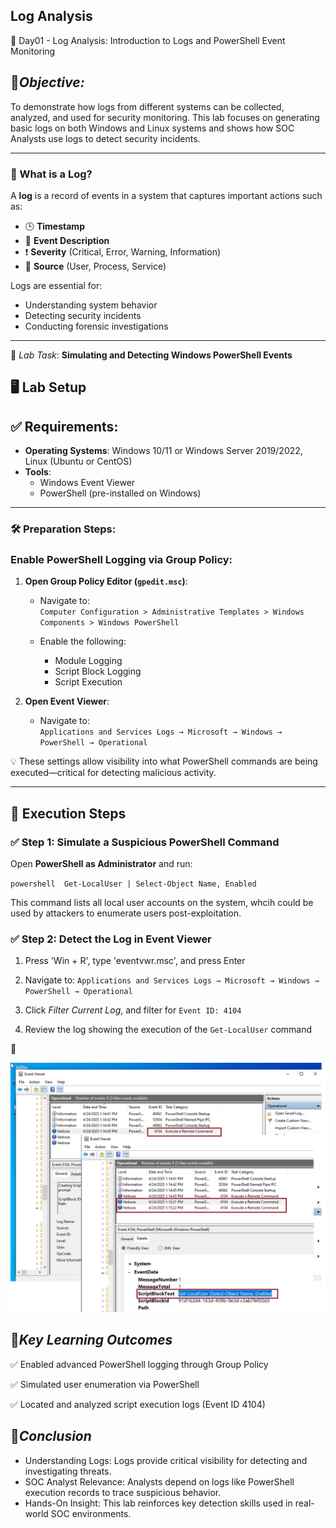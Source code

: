## Log Analysis

🧪 Day01 - Log Analysis: Introduction to Logs and PowerShell Event Monitoring

## 📌*Objective:* 

To demonstrate how logs from different systems can be collected, analyzed, and used for security monitoring. This lab focuses on generating basic logs on both Windows and Linux systems and shows how SOC Analysts use logs to detect security incidents.

---

### 📖 What is a Log?

A **log** is a record of events in a system that captures important actions such as:

- 🕒 **Timestamp**
- 📝 **Event Description**
- ❗ **Severity** (Critical, Error, Warning, Information)
- 🔗 **Source** (User, Process, Service)
  
Logs are essential for:

- Understanding system behavior  
- Detecting security incidents  
- Conducting forensic investigations
  
---

🔬 *Lab Task*: **Simulating and Detecting Windows PowerShell Events**


## 🖥️ Lab Setup


## ✅ Requirements:

- **Operating Systems**: Windows 10/11 or Windows Server 2019/2022, Linux (Ubuntu or CentOS)
- **Tools**:
  - Windows Event Viewer
  - PowerShell (pre-installed on Windows)
    
---

### 🛠️ Preparation Steps:

### Enable PowerShell Logging via Group Policy:

1. **Open Group Policy Editor (`gpedit.msc`)**:
   - Navigate to:  
     `Computer Configuration > Administrative Templates > Windows Components > Windows PowerShell`
     
   - Enable the following:
     
     - Module Logging
     - Script Block Logging
     - Script Execution
       
2. **Open Event Viewer**:
   - Navigate to:  
     `Applications and Services Logs → Microsoft → Windows → PowerShell → Operational`

💡 These settings allow visibility into what PowerShell commands are being executed—critical for detecting malicious activity.

---

## 🧪 Execution Steps

### ✅ Step 1: Simulate a Suspicious PowerShell Command

Open **PowerShell as Administrator** and run:

  `powershell 
    Get-LocalUser | Select-Object Name, Enabled `
  
This command lists all local user accounts on the system, whcih could be used by attackers to enumerate users post-exploitation.

### ✅ Step 2: Detect the Log in Event Viewer

  1. Press 'Win + R', type 'eventvwr.msc', and press Enter

  2. Navigate to:
      `Applications and Services Logs → Microsoft → Windows → PowerShell → Operational`

  3. Click *Filter Current Log*, and filter for `Event ID: 4104`

  4. Review the log showing the execution of the `Get-LocalUser` command

📸 <p align="center">
  <img src="../Screenshots/Day01-EventID4104_v2.png" alt="PowerShell Screenshot" width="600">
</p>


## 🧠*Key Learning Outcomes*

✅ Enabled advanced PowerShell logging through Group Policy

✅ Simulated user enumeration via PowerShell

✅ Located and analyzed script execution logs (Event ID 4104)


## 🎯*Conclusion*

- Understanding Logs: Logs provide critical visibility for detecting and investigating threats.
- SOC Analyst Relevance: Analysts depend on logs like PowerShell execution records to trace suspicious behavior.
- Hands-On Insight: This lab reinforces key detection skills used in real-world SOC environments.